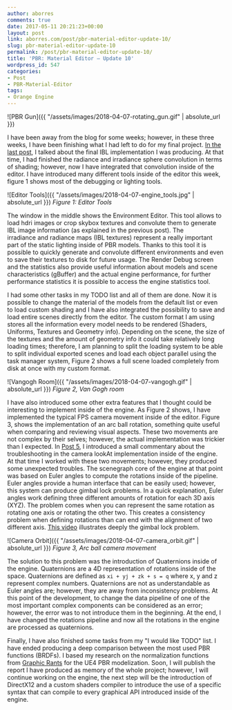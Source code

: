 ```yaml
---
author: aborres
comments: true
date: 2017-05-11 20:21:23+00:00
layout: post
link: aborres.com/post/pbr-material-editor-update-10/
slug: pbr-material-editor-update-10
permalink: /post/pbr-material-editor-update-10/
title: 'PBR: Material Editor – Update 10'
wordpress_id: 547
categories:
- Post
- PBR-Material-Editor
tags:
- Orange Engine
---
```


![PBR Gun]({{ "/assets/images/2018-04-07-rotating_gun.gif" | absolute_url }})

I have been away from the blog for some weeks; however, in these three weeks, I have been finishing what I had left to do for my final project. [In the last post](http://aborres.com/post/pbr-material-editor-update-9/), I talked about the final IBL implementation I was producing. At that time, I had finished the radiance and irradiance sphere convolution in terms of shading; however, now I have integrated that convolution inside of the editor. I have introduced many different tools inside of the editor this week, figure 1 shows most of the debugging or lighting tools.


![Editor Tools]({{ "/assets/images/2018-04-07-engine_tools.jpg" | absolute_url }})
*Figure 1: Editor Tools*


The window in the middle shows the Environment Editor. This tool allows to load hdri images or crop skybox textures and convolute them to generate IBL image information (as explained in the previous post). The irradiance and radiance maps (IBL textures) represent a really important part of the static lighting inside of PBR models. Thanks to this tool it is possible to quickly generate and convolute different environments and even to save their textures to disk for future usage. The Render Debug screen and the statistics also provide useful information about models and scene characteristics (gBuffer) and the actual engine performance, for further performance statistics it is possible to access the engine statistics tool.

I had some other tasks in my TODO list and all of them are done. Now it is possible to change the material of the models from the default list or even to load custom shading and I have also integrated the possibility to save and load entire scenes directly from the editor. The custom format I am using stores all the information every model needs to be rendered (Shaders, Uniforms, Textures and Geometry info). Depending on the scene, the size of the textures and the amount of geometry info it could take relatively long loading times; therefore, I am planning to split the loading system to be able to split individual exported scenes and load each object parallel using the task manager system, Figure 2 shows a full scene loaded completely from disk at once with my custom format.

![Vangogh Room]({{ "/assets/images/2018-04-07-vangogh.gif" | absolute_url }})
*Figure 2, Van Gogh room*

I have also introduced some other extra features that I thought could be interesting to implement inside of the engine. As Figure 2 shows, I have implemented the typical FPS camera movement inside of the editor. Figure 3, shows the implementation of an arc ball rotation, something quite useful when comparing and reviewing visual aspects. These two movements are not complex by their selves; however, the actual implementation was trickier than I expected. In [Post 5](http://aborres.com/post/pbr-material-editor-update-5/), I introduced a small commentary about the troubleshooting in the camera lookAt implementation inside of the engine. At that time I worked with these two movements; however, they produced some unexpected troubles. The scenegraph core of the engine at that point was based on Euler angles to compute the rotations inside of the pipeline. Euler angles provide a human interface that can be easily used; however, this system can produce gimbal lock problems. In a quick explanation, Euler angles work defining three different amounts of rotation for each 3D axis (XYZ). The problem comes when you can represent the same rotation as rotating one axis or rotating the other two. This creates a consistency problem when defining rotations than can end with the alignment of two different axis. [This video](https://www.youtube.com/watch?v=zc8b2Jo7mno) illustrates deeply the gimbal lock problem.

![Camera Orbit]({{ "/assets/images/2018-04-07-camera_orbit.gif" | absolute_url }})
*Figure 3, Arc ball camera movement*

The solution to this problem was the introduction of Quaternions inside of the engine. Quaternions are a 4D
representation of rotations inside of the space. Quaternions are defined as ```xi + yj + zk + s = q``` where x, y and z represent complex numbers. Quaternions are not as understandable as Euler angles are; however, they are away from inconsistency problems. At this point of the development, to change the data pipeline of one of the most important complex components can be considered as an error; however, the error was to not introduce them in the beginning. At the end, I have changed the rotations pipeline and now all the rotations in the engine are processed as quaternions.

Finally, I have also finished some tasks from my "I would like TODO" list. I have ended producing a deep comparison between the most used PBR functions (BRDFs). I based my research on the normalization functions from [Graphic Rants](http://graphicrants.blogspot.co.uk/2013/08/specular-brdf-reference.html) for the UE4 PBR modelization. Soon, I will publish the report I have produced as memory of the whole project; however, I will continue working on the engine, the next step will be the introduction of DirectX12 and a custom shaders compiler to introduce the use of a specific syntax that can compile to every graphical API introduced inside of the engine.
